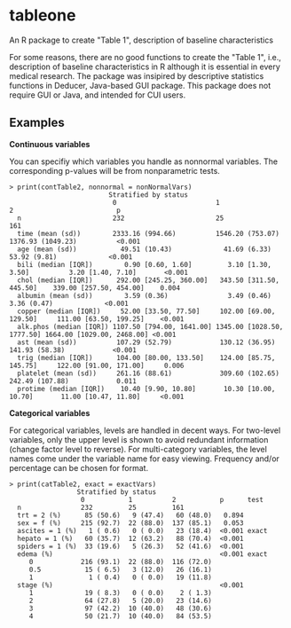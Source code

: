 tableone
========

An R package to create "Table 1", description of baseline characteristics

For some reasons, there are no good functions to create the "Table 1", i.e., description of baseline characteristics in R although it is essential in every medical research. The package was insipired by descriptive statistics functions in Deducer, Java-based GUI package. This package does not require GUI or Java, and intended for CUI users.

Examples
------
**Continuous variables**

You can specifiy which variables you  handle as nonnormal variables. The corresponding p-values will be from nonparametric tests.
```
> print(contTable2, nonnormal = nonNormalVars)
                         Stratified by status
                          0                         1                          2                          p     
  n                       232                       25                         161                              
  time (mean (sd))        2333.16 (994.66)          1546.20 (753.07)           1376.93 (1049.23)          <0.001
  age (mean (sd))           49.51 (10.43)             41.69 (6.33)               53.92 (9.81)             <0.001
  bili (median [IQR])        0.90 [0.60, 1.60]         3.10 [1.30, 3.50]          3.20 [1.40, 7.10]       <0.001
  chol (median [IQR])      292.00 [245.25, 360.00]   343.50 [311.50, 445.50]    339.00 [257.50, 454.00]    0.004
  albumin (mean (sd))        3.59 (0.36)               3.49 (0.46)                3.36 (0.47)             <0.001
  copper (median [IQR])     52.00 [33.50, 77.50]     102.00 [69.00, 129.50]     111.00 [63.50, 199.25]    <0.001
  alk.phos (median [IQR]) 1107.50 [794.00, 1641.00] 1345.00 [1028.50, 1777.50] 1664.00 [1029.00, 2468.00] <0.001
  ast (mean (sd))          107.29 (52.79)            130.12 (36.95)             141.93 (58.38)            <0.001
  trig (median [IQR])      104.00 [80.00, 133.50]    124.00 [85.75, 145.75]     122.00 [91.00, 171.00]     0.006
  platelet (mean (sd))     261.16 (88.61)            309.60 (102.65)            242.49 (107.88)            0.011
  protime (median [IQR])    10.40 [9.90, 10.80]       10.30 [10.00, 10.70]       11.00 [10.47, 11.80]     <0.001
```

**Categorical variables**

For categorical variables, levels are handled in decent ways. For two-level variables, only the upper level is shown to avoid redundant information (change factor level to reverse). For multi-category variables, the level names come under the variable name for easy viewing. Frequency and/or percentage can be chosen for format.
```
> print(catTable2, exact = exactVars)
                 Stratified by status
                  0           1          2           p      test 
  n               232         25         161                     
  trt = 2 (%)      85 (50.6)   9 (47.4)   60 (48.0)   0.894      
  sex = f (%)     215 (92.7)  22 (88.0)  137 (85.1)   0.053      
  ascites = 1 (%)   1 ( 0.6)   0 ( 0.0)   23 (18.4)  <0.001 exact
  hepato = 1 (%)   60 (35.7)  12 (63.2)   88 (70.4)  <0.001      
  spiders = 1 (%)  33 (19.6)   5 (26.3)   52 (41.6)  <0.001      
  edema (%)                                          <0.001 exact
     0            216 (93.1)  22 (88.0)  116 (72.0)              
     0.5           15 ( 6.5)   3 (12.0)   26 (16.1)              
     1              1 ( 0.4)   0 ( 0.0)   19 (11.8)              
  stage (%)                                          <0.001      
     1             19 ( 8.3)   0 ( 0.0)    2 ( 1.3)              
     2             64 (27.8)   5 (20.0)   23 (14.6)              
     3             97 (42.2)  10 (40.0)   48 (30.6)              
     4             50 (21.7)  10 (40.0)   84 (53.5)              
```
